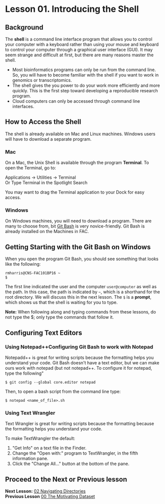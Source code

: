 # Lesson 01. Introducing the Shell

## Background
The **shell** is a command line interface program that allows you to control your computer with a keyboard rather than using your mouse and keyboard to control your computer through a graphical user interface (GUI). It may seem strange and difficult at first, but there are  many reasons master the shell.

* Most bioinformatics programs can only be run from the command line. So, you will have to become familiar with the shell if you want to work in genomics or transcriptomics.
* The shell gives the you power to do your work more efficiently and more quickly. This is the first step toward developing a reproducible research program.
* Cloud computers can only be accessed through command line interfaces.

## How to Access the Shell
The shell is already available on Mac and Linux machines. Windows users will have to download a separate program.

### Mac
On a Mac, the Unix Shell is available through the program **Terminal**. To open the Terminal, go to:   

Applications -> Utilities -> Terminal    
Or
Type Terminal in the Spotlight Search   

You may want to drag the Terminal application to your Dock for easy access.

### Windows
On Windows machines, you will need to download a program. There are many to choose from, bit [Git Bash](http://msysgit.github.io) is very novice-friendly. Git Bash is already installed on the Machines in FAC.

## Getting Starting with the Git Bash on Windows

When you open the program Git Bash, you should see something that looks like the following:

~~~ {.output}
rmharris@CNS-FAC101BP16 ~
$
~~~

The first line indicated the user and the computer `user@computer` as well as the path. In this case, the path is indicated by `~`, which is a shorthand for the root directory. We will discuss this in the next lesson.
The `$` is a **prompt**, which shows us that the shell is waiting for you to type. 

**Note:** When following along and typing commands from these lessons, do not type the $; only type the commands that follow it.

## Configuring Text Editors

### Using Notepad++Configuring Git Bash to work with Notepad

Notepadd++ is great for writing scripts because the formatting helps you understand your code. Git Bash doesn't have a text editor, but we can make ours work with notepad (but not notepad++. To configure it for notepad, type the following"

~~~ {.bash}
$ git config --global core.editor notepad
~~~

Then, to open a bash script from the command line type:

~~~ {.bash}
$ notepad <name_of_file>.sh
~~~

### Using Text Wrangler

Text Wrangler is great for writing scripts because the formatting because the formatting helps you understand your code. 

To make TextWrangler the default:

1. "Get Info" on a text file in the Finder.
2. Change the "Open with:" program to TextWrangler, in the fifth information pane.
3. Click the "Change All..." button at the bottom of the pane.


## Proceed to the Next or Previous lesson
**Next Lesson:** [02 Navigating Directories](https://github.com/raynamharris/Shell_Intro_for_Transcriptomics/blob/master/02_Navigating_Dirs.md)  
**Previous Lesson** [00 The Motivating Dataset](https://github.com/raynamharris/Shell_Intro_for_Transcriptomics/blob/master/00_Motivating_Dataset.md)